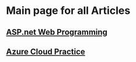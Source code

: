 # Main page for all Articles

## [ASP.net Web Programming](./ASPNetWeb.md)

## [Azure Cloud Practice](./CloudPractice)


